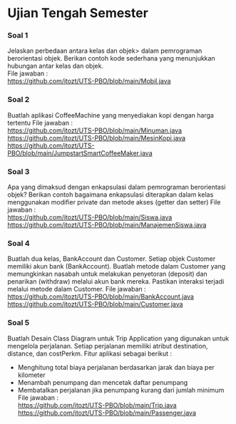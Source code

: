 # Ujian Tengah Semester

### Soal 1
Jelaskan perbedaan antara kelas dan objek> dalam pemrograman berorientasi objek. Berikan contoh kode sederhana yang menunjukkan hubungan antar kelas dan objek.<br>
File jawaban : <br>
https://github.com/itozt/UTS-PBO/blob/main/Mobil.java

### Soal 2
Buatlah aplikasi CoffeeMachine yang menyediakan kopi dengan harga tertentu
File jawaban :<br>
https://github.com/itozt/UTS-PBO/blob/main/Minuman.java <br>
https://github.com/itozt/UTS-PBO/blob/main/MesinKopi.java<br>
https://github.com/itozt/UTS-PBO/blob/main/JumpstartSmartCoffeeMaker.java

### Soal 3
Apa yang dimaksud dengan enkapsulasi dalam pemrograman berorientasi objek? Berikan contoh bagaimana enkapsulasi diterapkan dalam kelas menggunakan modifier private dan metode akses (getter dan setter)
File jawaban :<br>
https://github.com/itozt/UTS-PBO/blob/main/Siswa.java<br>
https://github.com/itozt/UTS-PBO/blob/main/ManajemenSiswa.java

### Soal 4
Buatlah dua kelas, BankAccount dan Customer. Setiap objek Customer memiliki akun bank (BankAccount). Buatlah metode dalam Customer yang memungkinkan nasabah untuk melakukan penyetoran (deposit) dan penarikan (withdraw) melalui akun bank mereka. Pastikan interaksi terjadi melalui metode dalam Customer.
File jawaban :<br>
https://github.com/itozt/UTS-PBO/blob/main/BankAccount.java<br>
https://github.com/itozt/UTS-PBO/blob/main/Customer.java

### Soal 5
Buatlah Desain Class Diagram untuk Trip Application yang digunakan untuk mengelola perjalanan. Setiap perjalanan memiliki atribut destination, distance, dan costPerkm. Fitur aplikasi sebagai berikut :
- Menghitung total biaya perjalanan berdasarkan jarak dan biaya per kilometer
- Menambah penumpang dan mencetak daftar penumpang
- Membatalkan perjalanan jika penumpang kurang dari jumlah minimum
File jawaban : <br>
https://github.com/itozt/UTS-PBO/blob/main/Trip.java<br>
https://github.com/itozt/UTS-PBO/blob/main/Passenger.java
